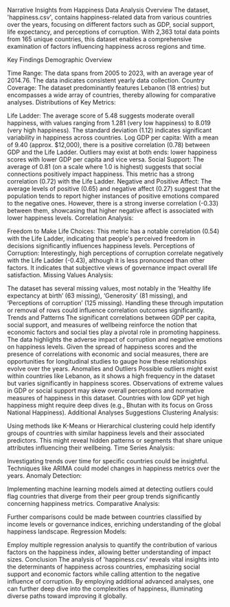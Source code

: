 Narrative Insights from Happiness Data Analysis 
Overview
The dataset, 'happiness.csv', contains happiness-related data from various countries over the years, focusing on different factors such as GDP, social support, life expectancy, and perceptions of corruption. With 2,363 total data points from 165 unique countries, this dataset enables a comprehensive examination of factors influencing happiness across regions and time.

Key Findings
Demographic Overview

Time Range: The data spans from 2005 to 2023, with an average year of 2014.76. The data indicates consistent yearly data collection.
Country Coverage: The dataset predominantly features Lebanon (18 entries) but encompasses a wide array of countries, thereby allowing for comparative analyses.
Distributions of Key Metrics:

Life Ladder: The average score of 5.48 suggests moderate overall happiness, with values ranging from 1.281 (very low happiness) to 8.019 (very high happiness). The standard deviation (1.12) indicates significant variability in happiness across countries.
Log GDP per capita: With a mean of 9.40 (approx. $12,000), there is a positive correlation (0.78) between GDP and the Life Ladder. Outliers may exist at both ends: lower happiness scores with lower GDP per capita and vice versa.
Social Support: The average of 0.81 (on a scale where 1.0 is highest) suggests that social connections positively impact happiness. This metric has a strong correlation (0.72) with the Life Ladder.
Negative and Positive Affect: The average levels of positive (0.65) and negative affect (0.27) suggest that the population tends to report higher instances of positive emotions compared to the negative ones. However, there is a strong inverse correlation (-0.33) between them, showcasing that higher negative affect is associated with lower happiness levels.
Correlation Analysis:

Freedom to Make Life Choices: This metric has a notable correlation (0.54) with the Life Ladder, indicating that people's perceived freedom in decisions significantly influences happiness levels.
Perceptions of Corruption: Interestingly, high perceptions of corruption correlate negatively with the Life Ladder (-0.43), although it is less pronounced than other factors. It indicates that subjective views of governance impact overall life satisfaction.
Missing Values Analysis:

The dataset has several missing values, most notably in the ‘Healthy life expectancy at birth’ (63 missing), ‘Generosity’ (81 missing), and ‘Perceptions of corruption’ (125 missing). Handling these through imputation or removal of rows could influence correlation outcomes significantly.
Trends and Patterns
The significant correlations between GDP per capita, social support, and measures of wellbeing reinforce the notion that economic factors and social ties play a pivotal role in promoting happiness.
The data highlights the adverse impact of corruption and negative emotions on happiness levels.
Given the spread of happiness scores and the presence of correlations with economic and social measures, there are opportunities for longitudinal studies to gauge how these relationships evolve over the years.
Anomalies and Outliers
Possible outliers might exist within countries like Lebanon, as it shows a high frequency in the dataset but varies significantly in happiness scores. Observations of extreme values in GDP or social support may skew overall perceptions and normative measures of happiness in this dataset.
Countries with low GDP yet high happiness might require deep dives (e.g., Bhutan with its focus on Gross National Happiness).
Additional Analyses Suggestions
Clustering Analysis:

Using methods like K-Means or Hierarchical clustering could help identify groups of countries with similar happiness levels and their associated predictors. This might reveal hidden patterns or segments that share unique attributes influencing their wellbeing.
Time Series Analysis:

Investigating trends over time for specific countries could be insightful. Techniques like ARIMA could model changes in happiness metrics over the years.
Anomaly Detection:

Implementing machine learning models aimed at detecting outliers could flag countries that diverge from their peer group trends significantly concerning happiness metrics.
Comparative Analysis:

Further comparisons could be made between countries classified by income levels or governance indices, enriching understanding of the global happiness landscape.
Regression Models:

Employ multiple regression analysis to quantify the contribution of various factors on the happiness index, allowing better understanding of impact sizes.
Conclusion
The analysis of 'happiness.csv' reveals vital insights into the determinants of happiness across countries, emphasizing social support and economic factors while calling attention to the negative influence of corruption. By employing additional advanced analyses, one can further deep dive into the complexities of happiness, illuminating diverse paths toward improving it globally.
